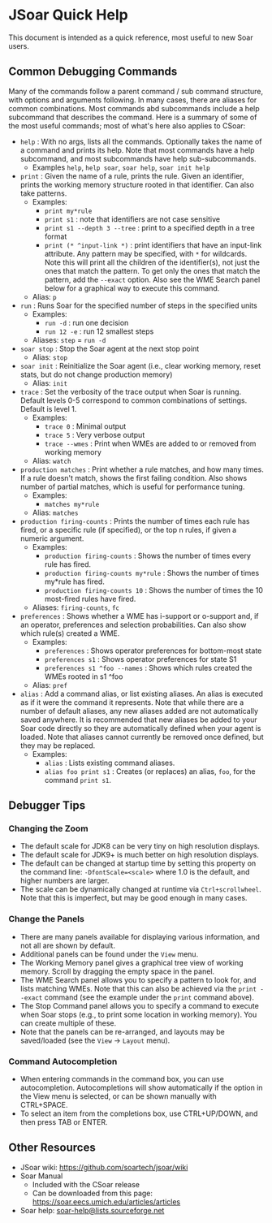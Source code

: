 # JSoar Quick Help #
This document is intended as a quick reference, most useful to new Soar users.

## Common Debugging Commands ##

Many of the commands follow a parent command / sub command structure, with options and arguments following. In many cases, there are aliases for common combinations. Most commands abd subcommands include a help subcommand that describes the command. Here is a summary of some of the most useful commands; most of what's here also applies to CSoar:

* `help` : With no args, lists all the commands. Optionally takes the name of a command and prints its help. Note that most commands have a help subcommand, and most subcommands have help sub-subcommands.
	* Examples `help`, `help soar`, `soar help`, `soar init help`
* `print` : Given the name of a rule, prints the rule. Given an identifier, prints the working memory structure rooted in that identifier. Can also take patterns.
	* Examples:
		* `print my*rule`
		* `print s1` : note that identifiers are not case sensitive
		* `print s1 --depth 3 --tree` : print to a specified depth in a tree format
		* `print (* ^input-link *)` : print identifiers that have an input-link attribute. Any pattern may be specified, with `*` for wildcards. Note this will print all the children of the identifier(s), not just the ones that match the pattern. To get only the ones that match the pattern, add the `--exact` option. Also see the WME Search panel below for a graphical way to execute this command.
	* Alias: `p`
* `run` : Runs Soar for the specified number of steps in the specified units
	* Examples:
		* `run -d` : run one decision
		* `run 12 -e` : run 12 smallest steps
	* Aliases: `step` = `run -d`
* `soar stop` : Stop the Soar agent at the next stop point
	* Alias: `stop`
* `soar init` : Reinitialize the Soar agent (i.e., clear working memory, reset stats, but do not change production memory)
	* Alias: `init`
* `trace` : Set the verbosity of the trace output when Soar is running. Default levels 0-5 correspond to common combinations of settings. Default is level 1.
	* Examples:
		* `trace 0` : Minimal output
		* `trace 5` : Very verbose output
		* `trace --wmes` : Print when WMEs are added to or removed from working memory
	* Alias: `watch`
* `production matches` : Print whether a rule matches, and how many times. If a rule doesn't match, shows the first failing condition. Also shows number of partial matches, which is useful for performance tuning.
	* Examples:
		* `matches my*rule`
	* Alias: `matches`
* `production firing-counts` : Prints the number of times each rule has fired, or a specific rule (if specified), or the top n rules, if given a numeric argument.
	* Examples:
		* `production firing-counts` : Shows the number of times every rule has fired.
		* `production firing-counts my*rule` : Shows the number of times my*rule has fired.
		* `production firing-counts 10` : Shows the number of times the 10 most-fired rules have fired.
	* Aliases: `firing-counts`, `fc`
* `preferences` : Shows whether a WME has i-support or o-support and, if an operator, preferences and selection probabilities. Can also show which rule(s) created a WME.
	* Examples:
		* `preferences` : Shows operator preferences for bottom-most state
		* `preferences s1` : Shows operator preferences for state S1
		* `preferences s1 ^foo --names` : Shows which rules created the WMEs rooted in s1 ^foo
	* Alias: `pref`
* `alias` : Add a command alias, or list existing aliases. An alias is executed as if it were the command it represents. Note that while there are a number of default aliases, any new aliases added are not automatically saved anywhere. It is recommended that new aliases be added to your Soar code directly so they are automatically defined when your agent is loaded. Note that aliases cannot currently be removed once defined, but they may be replaced.
	* Examples:
		* `alias` : Lists existing command aliases.
		* `alias foo print s1` : Creates (or replaces) an alias, `foo`, for the command `print s1`.

## Debugger Tips ##

### Changing the Zoom ###

* The default scale for JDK8 can be very tiny on high resolution displays.
* The default scale for JDK9+ is much better on high resolution displays.
* The default can be changed at startup time by setting this property on the command line: `-DfontScale=<scale>` where 1.0 is the default, and higher numbers are larger.
* The scale can be dynamically changed at runtime via `Ctrl+scrollwheel`. Note that this is imperfect, but may be good enough in many cases.

### Change the Panels ###

* There are many panels available for displaying various information, and not all are shown by default.
* Additional panels can be found under the `View` menu.
* The Working Memory panel gives a graphical tree view of working memory. Scroll by dragging the empty space in the panel.
* The WME Search panel allows you to specify a pattern to look for, and lists matching WMEs. Note that this can also be achieved via the `print --exact` command (see the example under the `print` command above).
* The Stop Command panel allows you to specify a command to execute when Soar stops (e.g., to print some location in working memory). You can create multiple of these.
* Note that the panels can be re-arranged, and layouts may be saved/loaded (see the `View` -> `Layout` menu).

### Command Autocompletion ###

* When entering commands in the command box, you can use autocompletion. Autocompletions will show automatically if the option in the View menu is selected, or can be shown manually with CTRL+SPACE.
* To select an item from the completions box, use CTRL+UP/DOWN, and then press TAB or ENTER.

## Other Resources ##

* JSoar wiki: https://github.com/soartech/jsoar/wiki
* Soar Manual
	* Included with the CSoar release
	* Can be downloaded from this page: https://soar.eecs.umich.edu/articles/articles
* Soar help: soar-help@lists.sourceforge.net

